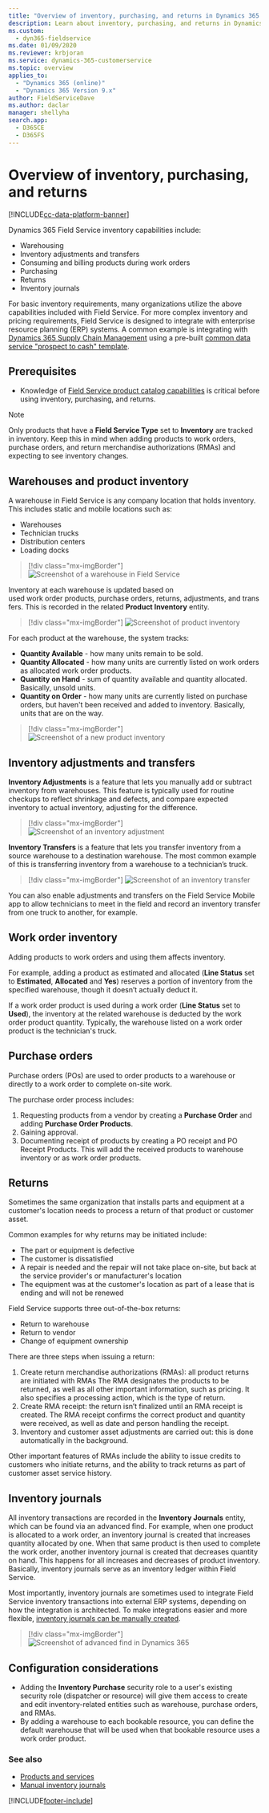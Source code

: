 ```yaml
---
title: "Overview of inventory, purchasing, and returns in Dynamics 365 Field Service | MicrosoftDocs"
description: Learn about inventory, purchasing, and returns in Dynamics 365 Field Service
ms.custom: 
  - dyn365-fieldservice
ms.date: 01/09/2020
ms.reviewer: krbjoran
ms.service: dynamics-365-customerservice
ms.topic: overview
applies_to: 
  - "Dynamics 365 (online)"
  - "Dynamics 365 Version 9.x"
author: FieldServiceDave
ms.author: daclar
manager: shellyha
search.app: 
  - D365CE
  - D365FS
---
```


# Overview of inventory, purchasing, and returns

[!INCLUDE[cc-data-platform-banner](../includes/cc-data-platform-banner.md)]

Dynamics 365 Field Service inventory capabilities include:

- Warehousing
- Inventory adjustments and transfers
- Consuming and billing products during work orders
- Purchasing
- Returns
- Inventory journals

For basic inventory requirements, many organizations utilize the above capabilities included with Field Service. For more complex inventory and pricing requirements, Field Service is designed to integrate with enterprise resource planning (ERP) systems. A common example is integrating with [Dynamics 365 Supply Chain Management](https://docs.microsoft.com/dynamics365/supply-chain/sales-marketing/prospect-to-cash) using a pre-built [common data service "prospect to cash" template](https://appsource.microsoft.com/product/dynamics-365/mscrm.c7a48b40-eed3-4d67-93ba-f2364281feb3?src=office&tab=Overview).

## Prerequisites

- Knowledge of [Field Service product catalog capabilities](./create-product-or-service.md) is critical before using inventory, purchasing, and returns.

> [!Note]
> Only products that have a **Field Service Type** set to **Inventory** are tracked in inventory. Keep this in mind when adding products to work orders, purchase orders, and return merchandise authorizations (RMAs) and expecting to see inventory changes.


## Warehouses and product inventory

A warehouse in Field Service is any company location that holds inventory. This includes static and mobile locations such as:

- Warehouses
- Technician trucks
- Distribution centers
- Loading docks

> [!div class="mx-imgBorder"]
> ![Screenshot of a warehouse in Field Service](./media/inventory-warehouse.png)


Inventory at each warehouse is updated based on used work order products, purchase orders, returns, adjustments, and transfers. This is recorded in the related **Product Inventory** entity.


> [!div class="mx-imgBorder"]
> ![Screenshot of product inventory](./media/inventory-product-inventory.png)

For each product at the warehouse, the system tracks:

- **Quantity Available** - how many units remain to be sold.
- **Quantity Allocated** - how many units are currently listed on work orders as allocated work order products.
- **Quantity on Hand** - sum of quantity available and quantity allocated. Basically, unsold units.
- **Quantity on Order** - how many units are currently listed on purchase orders, but haven't been received and added to inventory. Basically, units that are on the way.


> [!div class="mx-imgBorder"]
> ![Screenshot of a new product inventory](./media/inventory-warehouse-product-inventory.png)

## Inventory adjustments and transfers

**Inventory Adjustments** is a feature that lets you manually add or subtract inventory from warehouses. This feature is typically used for routine checkups to reflect shrinkage and defects, and compare expected inventory to actual inventory, adjusting for the difference.


> [!div class="mx-imgBorder"]
> ![Screenshot of an inventory adjustment](./media/inventory-adjustment.png)

**Inventory Transfers** is a feature that lets you transfer inventory from a source warehouse to a destination warehouse. The most common example of this is transferring inventory from a warehouse to a technician’s truck.

> [!div class="mx-imgBorder"]
> ![Screenshot of an inventory transfer](./media/inventory-transfer.png)


You can also enable adjustments and transfers on the Field Service Mobile app to allow technicians to meet in the field and record an inventory transfer from one truck to another, for example.

## Work order inventory

Adding products to work orders and using them affects inventory. 

For example, adding a product as estimated and allocated (**Line Status** set to **Estimated**, **Allocated** and **Yes**) reserves a portion of inventory from the specified warehouse, though it doesn’t actually deduct it.

If a work order product is used during a work order (**Line Status** set to **Used**), the inventory at the related warehouse is deducted by the work order product quantity. Typically, the warehouse listed on a work order product is the technician's truck.


## Purchase orders

Purchase orders (POs) are used to order products to a warehouse or directly to a work order to complete on-site work. 

The purchase order process includes:

1. Requesting products from a vendor by creating a **Purchase Order** and adding **Purchase Order Products**.
2. Gaining approval.
3. Documenting receipt of products by creating a PO receipt and PO Receipt Products. This will add the received products to warehouse inventory or as work order products.


## Returns

Sometimes the same organization that installs parts and equipment at a customer's location needs to process a return of that product or customer asset.

Common examples for why returns may be initiated include:

- The part or equipment is defective
- The customer is dissatisfied
- A repair is needed and the repair will not take place on-site, but back at the service provider's or manufacturer's location
- The equipment was at the customer's location as part of a lease that is ending and will not be renewed

Field Service supports three out-of-the-box returns:

- Return to warehouse
- Return to vendor
- Change of equipment ownership

There are three steps when issuing a return:
1. Create return merchandise authorizations (RMAs): all product returns are initiated with RMAs The RMA designates the products to be returned, as well as all other important information, such as pricing. It also specifies a processing action, which is the type of return. 
2. Create RMA receipt: the return isn’t finalized until an RMA receipt is created. The RMA receipt confirms the correct product and quantity were received, as well as date and person handling the receipt.
3. Inventory and customer asset adjustments are carried out: this is done automatically in the background.


Other important features of RMAs include the ability to issue credits to customers who initiate returns, and the ability to track returns as part of customer asset service history.

## Inventory journals

All inventory transactions are recorded in the **Inventory Journals** entity, which can be found via an advanced find. For example, when one product is allocated to a work order, an inventory journal is created that increases quantity allocated by one. When that same product is then used to complete the work order, another inventory journal is created that decreases quantity on hand. This happens for all increases and decreases of product inventory. Basically, inventory journals serve as an inventory ledger within Field Service.

Most importantly, inventory journals are sometimes used to integrate Field Service inventory transactions into external ERP systems, depending on how the integration is architected. To make integrations easier and more flexible, [inventory journals can be manually created](./manual-inventory-journals.md). 

> [!div class="mx-imgBorder"]
> ![Screenshot of advanced find in Dynamics 365](./media/work-order-product-inv-journals.png)

## Configuration considerations
- Adding the **Inventory Purchase** security role to a user's existing security role (dispatcher or resource) will give them access to create and edit inventory-related entities such as warehouse, purchase orders, and RMAs.
- By adding a warehouse to each bookable resource, you can define the default warehouse that will be used when that bookable resource uses a work order product.

### See also

- [Products and services](./create-product-or-service.md)
- [Manual inventory journals](./manual-inventory-journals.md)

[!INCLUDE[footer-include](../includes/footer-banner.md)]